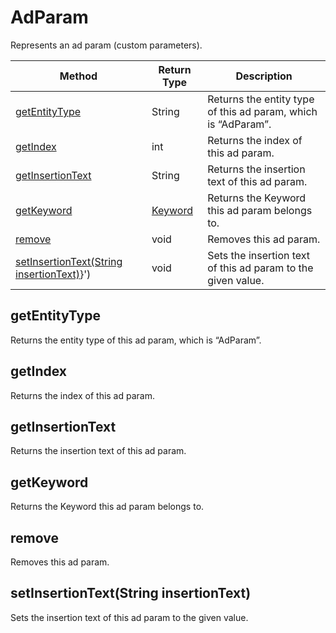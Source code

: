 # AdParam
Represents an ad param (custom parameters). 

|Method|Return Type|Description|
|-|-|-
[getEntityType]('#getEntityType}')|String|Returns the entity type of this ad param, which is “AdParam”.<br />
[getIndex]('#getIndex}')|int|Returns the index of this ad param.<br />
[getInsertionText]('#getInsertionText}')|String|Returns the insertion text of this ad param.<br />
[getKeyword]('#getKeyword}')|[Keyword](./Keyword)|Returns the Keyword this ad param belongs to.<br />
[remove]('#remove}')|void|Removes this ad param.<br />
[setInsertionText(String insertionText)]('#setInsertionText-String-insertionText)}')|void|Sets the insertion text of this ad param to the given value.<br />

<a name="#getEntityType"></a>
## getEntityType
Returns the entity type of this ad param, which is “AdParam”.


<a name="#getIndex"></a>
## getIndex
Returns the index of this ad param.


<a name="#getInsertionText"></a>
## getInsertionText
Returns the insertion text of this ad param.


<a name="#getKeyword"></a>
## getKeyword
Returns the Keyword this ad param belongs to.


<a name="#remove"></a>
## remove
Removes this ad param.


<a name="#setInsertionText-String-insertionText)"></a>
## setInsertionText(String insertionText)
Sets the insertion text of this ad param to the given value.


